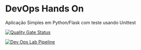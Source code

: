 # DevOps Hands On
Aplicação Simples em Python/Flask com teste usando Unittest

[![Quality Gate Status](https://sonarcloud.io/api/project_badges/measure?project=PocFiap_devopslab-7aso&metric=alert_status)](https://sonarcloud.io/summary/new_code?id=PocFiap_devopslab-7aso)

[![Dev Ops Lab Pipeline](https://github.com/PocFiap/devopslab-7aso/actions/workflows/pipeline.yml/badge.svg?branch=main)](https://github.com/PocFiap/devopslab-7aso/actions/workflows/pipeline.yml)